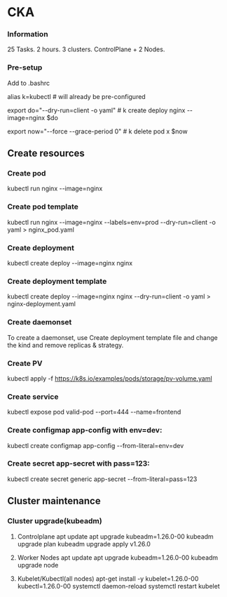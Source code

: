 # CKA

### Information

25 Tasks. 2 hours.
3 clusters. ControlPlane + 2 Nodes.

### Pre-setup

Add to .bashrc

alias k=kubectl                         # will already be pre-configured

export do="--dry-run=client -o yaml"    # k create deploy nginx --image=nginx $do

export now="--force --grace-period 0"   # k delete pod x $now

## Create resources

### Create pod
kubectl run nginx --image=nginx

### Create pod template
kubectl run nginx --image=nginx --labels=env=prod --dry-run=client -o yaml > nginx_pod.yaml

### Create deployment
kubectl create deploy --image=nginx nginx

### Create deployment template
kubectl create deploy --image=nginx nginx --dry-run=client -o yaml > nginx-deployment.yaml

### Create daemonset
To create a daemonset, use Create deployment template file and change the kind and remove replicas & strategy.

### Create PV
kubectl apply -f https://k8s.io/examples/pods/storage/pv-volume.yaml

### Create service
kubectl expose pod valid-pod --port=444 --name=frontend

### Create configmap app-config with env=dev:
kubectl create configmap app-config --from-literal=env=dev

### Create secret app-secret with pass=123:
kubectl create secret generic app-secret --from-literal=pass=123


## Cluster maintenance

### Cluster upgrade(kubeadm)

1. Controlplane
apt update
apt upgrade kubeadm=1.26.0-00
kubeadm upgrade plan
kubeadm upgrade apply v1.26.0

2. Worker Nodes
apt update
apt upgrade kubeadm=1.26.0-00
kubeadm upgrade node

3. Kubelet/Kubectl(all nodes)
apt-get install -y kubelet=1.26.0-00 kubectl=1.26.0-00
systemctl daemon-reload
systemctl restart kubelet
